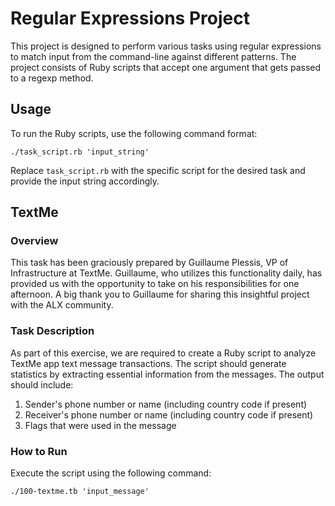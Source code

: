 # Regular Expressions Project
This project is designed to perform various tasks using regular expressions to match input from the command-line against different patterns. The project consists of Ruby scripts that accept one argument that gets passed to a regexp method.

## Usage
To run the Ruby scripts, use the following command format:
```
./task_script.rb 'input_string'
```
Replace `task_script.rb` with the specific script for the desired task and provide the input string accordingly.

## TextMe
### Overview
This task has been graciously prepared by Guillaume Plessis, VP of Infrastructure at TextMe. Guillaume, who utilizes this functionality daily, has provided us with the opportunity to take on his responsibilities for one afternoon. A big thank you to Guillaume for sharing this insightful project with the ALX community.

### Task Description
As part of this exercise, we are required to create a Ruby script to analyze TextMe app text message transactions. The script should generate statistics by extracting essential information from the messages. The output should include:

1. Sender's phone number or name (including country code if present)
2. Receiver's phone number or name (including country code if present)
3. Flags that were used in the message

### How to Run
Execute the script using the following command:
```
./100-textme.tb 'input_message'
```